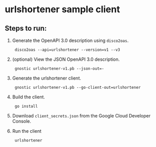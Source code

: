 # urlshortener sample client

## Steps to run:

1. Generate the OpenAPI 3.0 description using `disco2oas`.

        disco2oas --api=urlshortener --version=v1 --v3
	
2. (optional) View the JSON OpenAPI 3.0 description.

        gnostic urlshortener-v1.pb --json-out=-
	
3. Generate the urlshortener client.

        gnostic urlshortener-v1.pb --go-client-out=urlshortener
	
4. Build the client.

        go install 
	
5. Download `client_secrets.json` from the Google Cloud Developer Console.

6. Run the client

        urlshortener
	

